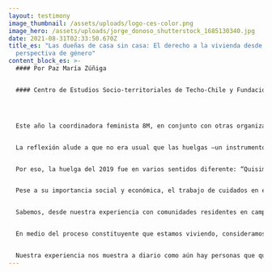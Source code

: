 ```yaml
---
layout: testimony
image_thumbnail: /assets/uploads/logo-ces-color.png
image_hero: /assets/uploads/jorge_donoso_shutterstock_1685130340.jpg
date: 2021-08-31T02:33:50.670Z
title_es: "Las dueñas de casa sin casa: El derecho a la vivienda desde una
  perspectiva de género"
content_block_es: >-
  #### Por Paz María Zúñiga


  #### Centro de Estudios Socio-territoriales de Techo-Chile y Fundación Vivienda




  Este año la coordinadora feminista 8M, en conjunto con otras organizaciones, publicó un libro que relata, a modo de memoria, el extenso, arduo y continuo trabajo detrás de la organización de las mujeres en la reconstrucción del actual movimiento feminista chileno, que vino a posicionarse desde el 2018 bajo la demanda general de una sociedad donde los derechos sociales de las mujeres no estén condicionados por el género ni ninguna otra categoría que se le intersecte. En uno de los textos, Daniela Saéz, quien fue vocera de luchas de pobladoras y territorios durante la Huelga del 2019 y también integrante de un comité de allegados del Movimiento de Pobladores y Pobladoras en Lucha (MPL) cuenta desde su experiencia en el Primer Encuentro de las que Luchan (2018), cómo se fueron conformando y organizando los contenidos políticos que dieron paso a la primera huelga feminista de mujeres el 2019. En su relato, plantea una pregunta que en ese entonces guio la discusión de las asambleas y que refleja muy bien la desigual distribución de los derechos sociales y políticos de las mujeres en los territorios, y es: ¿pueden hacer huelga las dueñas de casa SIN casa?


  La reflexión alude a que no era usual que las huelgas –un instrumento históricamente levantado por los y las trabajadores/as desde sus gremios– fuesen impulsadas desde los territorios y poblaciones. Cuenta Daniela, que en la discusión existía conciencia de que las mujeres eran trabajadoras fundamentales –y precarizadas– ya que “contribuyen y producen la economía, pues son quienes realizan las labores de cuidados, alimentación, higiene, educación, crianza, entre otras”, y desde ahí se movilizaron. 


  Por eso, la huelga del 2019 fue en varios sentidos diferente: “Quisimos llegar a todas las mujeres: aquellas con una relación contractual que perciben un salario miserable por su fuerza laboral, aquellas sin relación contractual que se desempeñan en el ámbito informal sin derechos laborales, sin descansos, y aquellas que trabajan en el hogar, las dueñas de casa sin casa que generan plusvalía pura”. 


  Pese a su importancia social y económica, el trabajo de cuidados en el hogar aún no está reconocido como tal y, por consiguiente, no se rige bajo las normas que regulan las condiciones laborales (como la remuneración, los tiempos de descanso, etc.) de los trabajos formales. Esto representa sin duda una parte de la desigualdad de género y es que sobre quienes –social y culturalmente– ha caído la responsabilidad de cuidar es en las mujeres. 


  Sabemos, desde nuestra experiencia con comunidades residentes en campamentos, que, en contextos de pobreza y exclusión social, el trabajo de cuidados que se desarrolla tanto en los barrios (en forma de organización comunitaria) como a escala de hogares (al interior de las viviendas) es liderado por mujeres. Sobre esto último, evidenciamos que el problema de “lo habitacional” -que tanto las políticas públicas estatales como la sociedad civil y las comunidades han buscado resolver incesantemente- está permeado por una cuestión estructural que lo define y tensiona: el acceso a la vivienda no es igual para todos y todas y en eso hay un componente de género que es fundamental comprender. Entonces, cuando nos preguntamos sobre el derecho (a huelga, a vivienda, etc.) “de las dueñas de casa sin casa” nos cuestionamos las posibilidades y oportunidades que tienen y/o han tenido las mujeres (de manera general y plural) de participar en el diseño y ejercicio de dichos derechos.


  En medio del proceso constituyente que estamos viviendo, consideramos fundamental repensar los derechos sociales existentes e incluir otros que en Chile no existen, como por ejemplo el Derecho a la Vivienda. De acuerdo con los estándares internacionales de derechos humanos, la vivienda es una necesidad humana esencial para la sostenibilidad de la vida ya que no sólo entrega cobijo, sino que además es el escenario en donde se desarrollan gran parte de las actividades cotidianas de las personas. Con todo, en Chile, la política urbana y habitacional carece de perspectiva de género, lo cual implica que la vivienda sea hasta ahora diseñada de forma estandarizada, sin considerar las diferencias y multiplicidad de necesidades de las personas. El resultado: viviendas pensadas para un tipo o ideal de familia, definida bajo una mirada hegemónica, constituida por un padre benefactor, una madre cuidadora e hijos beneficiarios, propiciando, por ejemplo, fenómenos de inadecuación habitacional y de urgencia como la violencia doméstica, cuya prevalencia es considerablemente mayor para mujeres. 


  Nuestra experiencia nos muestra a diario como aún hay personas que quedan excluidas del acceso a la vivienda –ya sea por medio de la adjudicación de programas estatales o a través de métodos bancarios– y, en ese sentido, es primordial no sólo que el derecho sea garantizado por igual para todos y todas, sino que junto a él exista un sistema social robusto que resguarde y vele porque nadie más quede marginado o marginada. Sin duda la inclusión del Derecho a la Vivienda en la Constitución es una oportunidad para mejorar la vida de las personas. Pero, para lograrlo, se requiere de la participación de todos y todas en su proceso y de las mujeres en particular, en tanto las involucre –a todas, independiente de sus diferencias sociales– como actoras claves en la definición del derecho, tomando, por supuesto los criterios y estándares internacionales, pero esencialmente sus propias definiciones de lo que, en adelante, entenderemos por digno y adecuado.
---
```

